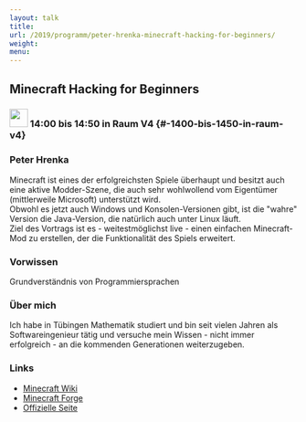 ```yaml
---
layout: talk
title:
url: /2019/programm/peter-hrenka-minecraft-hacking-for-beginners/
weight:
menu:
---
```

## Minecraft Hacking for Beginners

### <img height = "32" src="../../../images/talk.svg"> 14:00 bis 14:50 in Raum V4 {#-1400-bis-1450-in-raum-v4}

### Peter Hrenka

Minecraft ist eines der erfolgreichsten Spiele überhaupt und besitzt auch eine aktive Modder-Szene, die auch sehr wohlwollend vom Eigentümer (mittlerweile Microsoft) unterstützt wird.  
Obwohl es jetzt auch Windows und Konsolen-Versionen gibt, ist die "wahre" Version die Java-Version, die natürlich auch unter Linux läuft.  
Ziel des Vortrags ist es - weitestmöglichst live - einen einfachen Minecraft-Mod zu erstellen, der die Funktionalität des Spiels erweitert.

### Vorwissen

Grundverständnis von Programmiersprachen

### Über mich

Ich habe in Tübingen Mathematik studiert und bin seit vielen Jahren als Softwareingenieur tätig und versuche mein Wissen - nicht immer erfolgreich - an die kommenden Generationen weiterzugeben.

### Links

- <a href="https://minecraft.gamepedia.com/Minecraft_Wiki" target="_blank">Minecraft Wiki</a>
- <a href="https://github.com/MinecraftForge/MinecraftForge" target="_blank">Minecraft Forge</a>
- <a href="https://www.minecraft.net/de-de" target="_blank">Offizielle Seite</a>